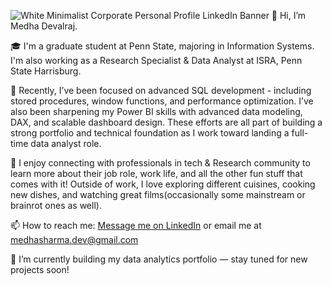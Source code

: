 ![White Minimalist Corporate Personal Profile LinkedIn Banner](https://github.com/user-attachments/assets/faaa1875-0cd9-4c7a-82d3-ee6648e043ab)
👋 Hi, I’m Medha Devalraj.

🎓 I'm a graduate student at Penn State, majoring in Information Systems. I'm also working as a Research Specialist & Data Analyst at ISRA, Penn State Harrisburg.

🌱 Recently, I’ve been focused on advanced SQL development - including stored procedures, window functions, and performance optimization. I’ve also been sharpening my Power BI skills with advanced data modeling, DAX, and scalable dashboard design. These efforts are all part of building a strong portfolio and technical foundation as I work toward landing a full-time data analyst role.

💞️ I enjoy connecting with professionals in tech & Research community to learn more about their job role, work life, and all the other fun stuff that comes with it! Outside of work, I love exploring different cuisines, cooking new dishes, and watching great films(occasionally some mainstream or brainrot ones as well).

📫 How to reach me: [Message me on LinkedIn](https://www.linkedin.com/in/medhasharma-dev) or email me at [medhasharma.dev@gmail.com](mailto:medhasharma.dev@gmail.com)

📂 I’m currently building my data analytics portfolio — stay tuned for new projects soon!
